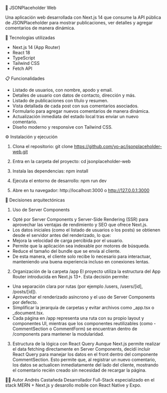 📰 JSONPlaceholder Web

Una aplicación web desarrollada con Next.js 14 que consume la API pública de JSONPlaceholder
para mostrar publicaciones, ver detalles y agregar comentarios de manera dinámica.


🚀 Tecnologías utilizadas

- Next.js 14 (App Router)
- React 18
- TypeScript
- Tailwind CSS
- Fetch API

📋 Funcionalidades
- Listado de usuarios, con nombre, apodo y email.
- Detalles de usuario con datos de contacto, dirección y más.
- Listado de publicaciones con título y resumen.
- Vista detallada de cada post con sus comentarios asociados.
- Formulario para agregar nuevos comentarios de manera dinámica.
- Actualización inmediata del estado local tras enviar un nuevo comentario.
- Diseño moderno y responsive con Tailwind CSS.

⚙️ Instalación y ejecución
1. Clona el repositorio:
git clone https://github.com/yo-ac/jsonplaceholder-web.git

2. Entra en la carpeta del proyecto:
cd jsonplaceholder-web

3. Instala las dependencias:
npm install

4. Ejecuta el entorno de desarrollo:
npm run dev

5. Abre en tu navegador:
http://localhost:3000 o http://127.0.0.1:3000

🧠 Decisiones arquitectónicas
1. Uso de Server Components
- Opté por Server Components y Server-Side Rendering (SSR) para aprovechar las ventajas de rendimiento y SEO que ofrece Next.js.
- Los datos iniciales (como el listado de usuarios o los posts) se obtienen desde el servidor antes del renderizado, lo que:
- Mejora la velocidad de carga percibida por el usuario.
- Permite que la aplicación sea indexable por motores de búsqueda.
- Reduce el tamaño del bundle que se envía al cliente.
- De esta manera, el cliente solo recibe lo necesario para interactuar, manteniendo una buena experiencia incluso en conexiones lentas.

2. Organización de la carpeta /app
El proyecto utiliza la estructura del App Router introducida en Next.js 13+.
Esta decisión permite:
- Una separación clara por rutas (por ejemplo /users, /users/[id], /posts/[id]).
- Aprovechar el renderizado asíncrono y el uso de Server Components por defecto.
- Simplificar la jerarquía de carpetas y evitar archivos como _app.tsx o _document.tsx.
- Cada página en /app representa una ruta con su propio layout y componentes UI, mientras que los componentes reutilizables (como - CommentSection o CommentForm) se encuentran dentro de /components para mantener la modularidad.

3. Estructura de la lógica con React Query
Aunque Next.js permite realizar el data fetching directamente en Server Components, decidí incluir React Query para manejar los datos en el front dentro del componente CommentSection. Esto permite que, al registrar un nuevo comentario, los datos se actualicen inmediatamente del lado del cliente, mostrando el comentario recién creado sin necesidad de recargar la página.

👨‍💻 Autor
Andrés Castañeda
Desarrollador Full-Stack especializado en el stack MERN + Next.js y desarollo mobile con React Native y Expo.


